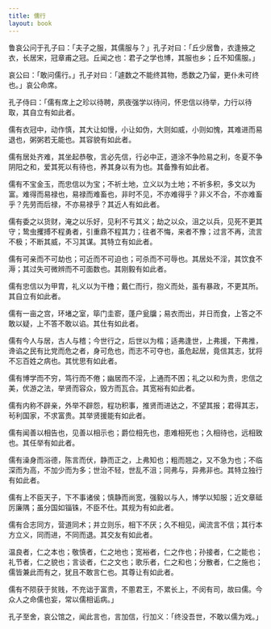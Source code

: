 ```yaml
---
title: 儒行
layout: book
---
```


鲁哀公问于孔子曰：「夫子之服，其儒服与？」孔子对曰：「丘少居鲁，衣逢掖之衣，长居宋，冠章甫之冠。丘闻之也：君子之学也博，其服也乡；丘不知儒服。」

哀公曰：「敢问儒行。」孔子对曰：「遽数之不能终其物，悉数之乃留，更仆未可终也。」哀公命席。

孔子侍曰：「儒有席上之珍以待聘，夙夜强学以待问，怀忠信以待举，力行以待取，其自立有如此者。

儒有衣冠中，动作慎，其大让如慢，小让如伪，大则如威，小则如愧，其难进而易退也，粥粥若无能也。其容貌有如此者。

儒有居处齐难，其坐起恭敬，言必先信，行必中正，道涂不争险易之利，冬夏不争阴阳之和，爱其死以有待也，养其身以有为也。其备豫有如此者。

儒有不宝金玉，而忠信以为宝；不祈土地，立义以为土地；不祈多积，多文以为富。难得而易禄也，易禄而难畜也，非时不见，不亦难得乎？非义不合，不亦难畜乎？先劳而后禄，不亦易禄乎？其近人有如此者。

儒有委之以货财，淹之以乐好，见利不亏其义；劫之以众，沮之以兵，见死不更其守；鸷虫攫搏不程勇者，引重鼎不程其力；往者不悔，来者不豫；过言不再，流言不极；不断其威，不习其谋。其特立有如此者。

儒有可亲而不可劫也；可近而不可迫也；可杀而不可辱也。其居处不淫，其饮食不溽；其过失可微辨而不可面数也。其刚毅有如此者。

儒有忠信以为甲胄，礼义以为干橹；戴仁而行，抱义而处，虽有暴政，不更其所。其自立有如此者。

儒有一亩之宫，环堵之室，筚门圭窬，蓬户瓮牖；易衣而出，并日而食，上答之不敢以疑，上不答不敢以谄。其仕有如此者。

儒有今人与居，古人与稽；今世行之，后世以为楷；适弗逢世，上弗援，下弗推，谗谄之民有比党而危之者，身可危也，而志不可夺也，虽危起居，竟信其志，犹将不忘百姓之病也。其忧思有如此者。

儒有博学而不穷，笃行而不倦；幽居而不淫，上通而不困；礼之以和为贵，忠信之美，优游之法，举贤而容众，毁方而瓦合。其宽裕有如此者。

儒有内称不辟亲，外举不辟怨，程功积事，推贤而进达之，不望其报；君得其志，茍利国家，不求富贵。其举贤援能有如此者。

儒有闻善以相告也，见善以相示也；爵位相先也，患难相死也；久相待也，远相致也。其任举有如此者。

儒有澡身而浴德，陈言而伏，静而正之，上弗知也；粗而翘之，又不急为也；不临深而为高，不加少而为多；世治不轻，世乱不沮；同弗与，异弗非也。其特立独行有如此者。

儒有上不臣天子，下不事诸侯；慎静而尚宽，强毅以与人，博学以知服；近文章砥厉廉隅；虽分国如锱铢，不臣不仕。其规为有如此者。

儒有合志同方，营道同术；并立则乐，相下不厌；久不相见，闻流言不信；其行本方立义，同而进，不同而退。其交友有如此者。

温良者，仁之本也；敬慎者，仁之地也；宽裕者，仁之作也；孙接者，仁之能也；礼节者，仁之貌也；言谈者，仁之文也；歌乐者，仁之和也；分散者，仁之施也；儒皆兼此而有之，犹且不敢言仁也。其尊让有如此者。

儒有不陨获于贫贱，不充诎于富贵，不慁君王，不累长上，不闵有司，故曰儒。今众人之命儒也妄，常以儒相诟病。」

孔子至舍，哀公馆之，闻此言也，言加信，行加义：「终没吾世，不敢以儒为戏。」

